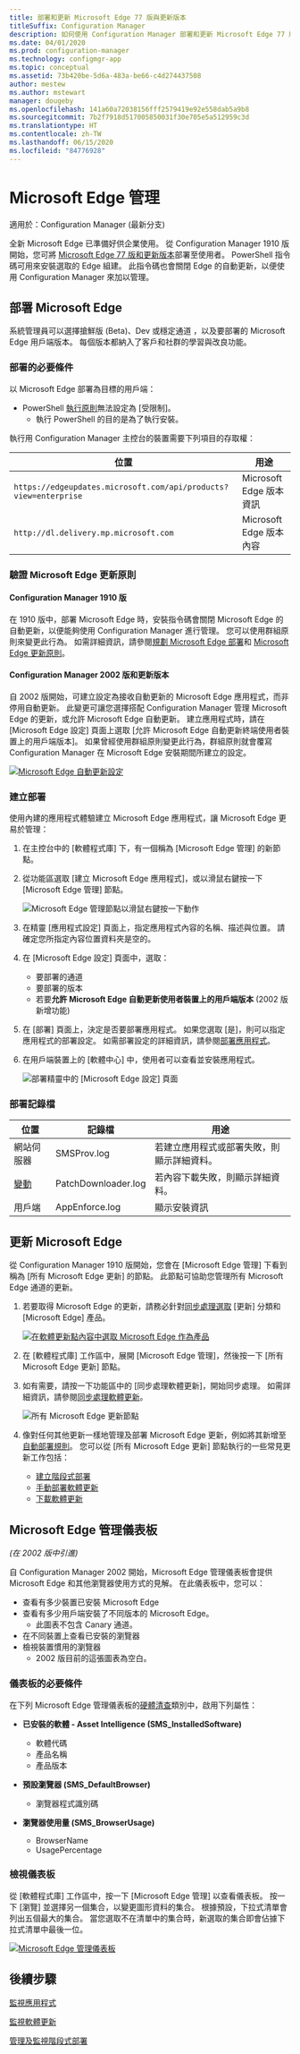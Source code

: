 ```yaml
---
title: 部署和更新 Microsoft Edge 77 版與更新版本
titleSuffix: Configuration Manager
description: 如何使用 Configuration Manager 部署和更新 Microsoft Edge 77 版和更新版本
ms.date: 04/01/2020
ms.prod: configuration-manager
ms.technology: configmgr-app
ms.topic: conceptual
ms.assetid: 73b420be-5d6a-483a-be66-c4d274437508
author: mestew
ms.author: mstewart
manager: dougeby
ms.openlocfilehash: 141a60a72038156fff2579419e92e558dab5a9b8
ms.sourcegitcommit: 7b2f7918d517005850031f30e705e5a512959c3d
ms.translationtype: HT
ms.contentlocale: zh-TW
ms.lasthandoff: 06/15/2020
ms.locfileid: "84776928"
---
```

# <a name="microsoft-edge-management"></a>Microsoft Edge 管理

適用於：Configuration Manager (最新分支)

全新 Microsoft Edge 已準備好供企業使用。 從 Configuration Manager 1910 版開始，您可將 [Microsoft Edge 77 版和更新版本](https://docs.microsoft.com/deployedge/)部署至使用者。 PowerShell 指令碼可用來安裝選取的 Edge 組建。 此指令碼也會關閉 Edge 的自動更新，以便使用 Configuration Manager 來加以管理。

## <a name="deploy-microsoft-edge"></a><a name="bkmk_Microsoft_Edge"></a>部署 Microsoft Edge
<!--4561024-->
系統管理員可以選擇搶鮮版 (Beta)、Dev 或穩定通道 ，以及要部署的 Microsoft Edge 用戶端版本。 每個版本都納入了客戶和社群的學習與改良功能。

### <a name="prerequisites-for-deploying"></a>部署的必要條件

以 Microsoft Edge 部署為目標的用戶端：

- PowerShell [執行原則](https://docs.microsoft.com/powershell/module/microsoft.powershell.core/about/about_execution_policies)無法設定為 [受限制]。
  - 執行 PowerShell 的目的是為了執行安裝。

執行用 Configuration Manager 主控台的裝置需要下列項目的存取權：

|位置|用途|
|---|---|
|`https://edgeupdates.microsoft.com/api/products?view=enterprise`|Microsoft Edge 版本資訊|
|`http://dl.delivery.mp.microsoft.com`|Microsoft Edge 版本內容|

### <a name="verify-microsoft-edge-update-policies"></a><a name="bkmk_autoupdate"></a> 驗證 Microsoft Edge 更新原則

#### <a name="configuration-manager-version-1910"></a>Configuration Manager 1910 版

在 1910 版中，部署 Microsoft Edge 時，安裝指令碼會關閉 Microsoft Edge 的自動更新，以便能夠使用 Configuration Manager 進行管理。 您可以使用群組原則來變更此行為。 如需詳細資訊，請參閱[規劃 Microsoft Edge 部署](https://docs.microsoft.com/deployedge/deploy-edge-plan-deployment#define-and-configure-policies)和 [Microsoft Edge 更新原則](https://docs.microsoft.com/DeployEdge/microsoft-edge-update-policies)。

#### <a name="configuration-manager-version-2002-and-later"></a>Configuration Manager 2002 版和更新版本
<!--4561024-->
自 2002 版開始，可建立設定為接收自動更新的 Microsoft Edge 應用程式，而非停用自動更新。 此變更可讓您選擇搭配 Configuration Manager 管理 Microsoft Edge 的更新，或允許 Microsoft Edge 自動更新。 建立應用程式時，請在 [Microsoft Edge 設定] 頁面上選取 [允許 Microsoft Edge 自動更新終端使用者裝置上的用戶端版本]。 如果曾經使用群組原則變更此行為，群組原則就會覆寫 Configuration Manager 在 Microsoft Edge 安裝期間所建立的設定。

[![Microsoft Edge 自動更新設定](./media/4561024-autoupdate-edge.png)](./media/4561024-autoupdate-edge.png#lightbox)

### <a name="create-a-deployment"></a>建立部署

使用內建的應用程式體驗建立 Microsoft Edge 應用程式，讓 Microsoft Edge 更易於管理：

1. 在主控台中的 [軟體程式庫] 下，有一個稱為 [Microsoft Edge 管理] 的新節點。
1. 從功能區選取 [建立 Microsoft Edge 應用程式]，或以滑鼠右鍵按一下 [Microsoft Edge 管理] 節點。

   ![Microsoft Edge 管理節點以滑鼠右鍵按一下動作](./media/4561024-create-microsoft-edge-application.png)

1. 在精靈 [應用程式設定] 頁面上，指定應用程式內容的名稱、描述與位置。 請確定您所指定內容位置資料夾是空的。
1. 在 [Microsoft Edge 設定] 頁面中，選取：
   - 要部署的通道
   - 要部署的版本
   - 若要**允許 Microsoft Edge 自動更新使用者裝置上的用戶端版本** (2002 版新增功能)
1. 在 [部署] 頁面上，決定是否要部署應用程式。 如果您選取 [是]，則可以指定應用程式的部署設定。 如需部署設定的詳細資訊，請參閱[部署應用程式](deploy-applications.md#bkmk_deploy-general)。
1. 在用戶端裝置上的 [軟體中心] 中，使用者可以查看並安裝應用程式。

   ![部署精靈中的 [Microsoft Edge 設定] 頁面](./media/4561024-software-center-install-edge.png)

### <a name="log-files-for-deployment"></a>部署記錄檔

|位置|記錄檔|用途|
|---|---|---|
| 網站伺服器|SMSProv.log|若建立應用程式或部署失敗，則顯示詳細資料。|
| [變動](../../core/plan-design/hierarchy/log-files.md)|PatchDownloader.log| 若內容下載失敗，則顯示詳細資料。|
| 用戶端|  AppEnforce.log|顯示安裝資訊|

## <a name="update-microsoft-edge"></a>更新 Microsoft Edge
<!--4831871-->

從 Configuration Manager 1910 版開始，您會在 [Microsoft Edge 管理] 下看到稱為 [所有 Microsoft Edge 更新] 的節點。 此節點可協助您管理所有 Microsoft Edge 通道的更新。<!--initial edge updates released Jan 15,2020-->

1. 若要取得 Microsoft Edge 的更新，請務必針對[同步處理選取](../../sum/get-started/configure-classifications-and-products.md) [更新] 分類和 [Microsoft Edge] 產品。

   [![在軟體更新點內容中選取 Microsoft Edge 作為產品](./media/4831871-microsoft-edge-product-sup.png)](./media/4831871-microsoft-edge-product-sup.png#lightbox)

1. 在 [軟體程式庫] 工作區中，展開 [Microsoft Edge 管理]，然後按一下 [所有 Microsoft Edge 更新] 節點。

1. 如有需要，請按一下功能區中的 [同步處理軟體更新]，開始同步處理。 如需詳細資訊，請參閱[同步處理軟體更新](../../sum/get-started/synchronize-software-updates.md)。

   ![所有 Microsoft Edge 更新節點](./media/4831871-all-microsoft-edge-updates.png)

1. 像對任何其他更新一樣地管理及部署 Microsoft Edge 更新，例如將其新增至[自動部署規則](../../sum/deploy-use/automatically-deploy-software-updates.md)。 您可以從 [所有 Microsoft Edge 更新] 節點執行的一些常見更新工作包括：

   - [建立階段式部署](../../osd/deploy-use/create-phased-deployment-for-task-sequence.md)
   - [手動部署軟體更新](../../sum/deploy-use/manually-deploy-software-updates.md)
   - [下載軟體更新](../../sum/deploy-use/download-software-updates.md)

## <a name="microsoft-edge-management-dashboard"></a><a name="bkmk_edge-dash"></a> Microsoft Edge 管理儀表板
<!--3871913-->
*(在 2002 版中引進)*

自 Configuration Manager 2002 開始，Microsoft Edge 管理儀表板會提供 Microsoft Edge 和其他瀏覽器使用方式的見解。 在此儀表板中，您可以：

- 查看有多少裝置已安裝 Microsoft Edge
- 查看有多少用戶端安裝了不同版本的 Microsoft Edge。
   - 此圖表不包含 Canary 通道。
- 在不同裝置上查看已安裝的瀏覽器
- 檢視裝置慣用的瀏覽器 <!--5907383-->
   - 2002 版目前的這張圖表為空白。

### <a name="prerequisites-for-the-dashboard"></a>儀表板的必要條件

在下列 Microsoft Edge 管理儀表板的[硬體清查](../../core/clients/manage/inventory/extend-hardware-inventory.md)類別中，啟用下列屬性：

- **已安裝的軟體 - Asset Intelligence (SMS_InstalledSoftware)**
   - 軟體代碼
   - 產品名稱
   - 產品版本

- **預設瀏覽器 (SMS_DefaultBrowser)**
   - 瀏覽器程式識別碼

- **瀏覽器使用量 (SMS_BrowserUsage)**
   - BrowserName
   - UsagePercentage

### <a name="view-the-dashboard"></a>檢視儀表板

從 [軟體程式庫] 工作區中，按一下 [Microsoft Edge 管理] 以查看儀表板。 按一下 [瀏覽] 並選擇另一個集合，以變更圖形資料的集合。 根據預設，下拉式清單會列出五個最大的集合。 當您選取不在清單中的集合時，新選取的集合即會佔據下拉式清單中最後一位。

[![Microsoft Edge 管理儀表板](./media/3871913-microsoft-edge-dashboard.png)](./media/3871913-microsoft-edge-dashboard.png#lightbox)

## <a name="next-steps"></a>後續步驟

[監視應用程式](monitor-applications-from-the-console.md)

[監視軟體更新](../../sum/deploy-use/monitor-software-updates.md)

[管理及監視階段式部署](../../osd/deploy-use/manage-monitor-phased-deployments.md)
